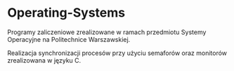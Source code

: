# Operating-Systems
Programy zaliczeniowe zrealizowane w ramach przedmiotu Systemy Operacyjne na Politechnice Warszawskiej.

Realizacja synchronizacji procesów przy użyciu semaforów oraz monitorów zrealizowana w języku C.
